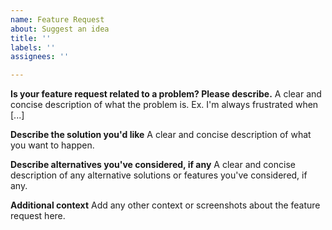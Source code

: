 ```yaml
---
name: Feature Request
about: Suggest an idea
title: ''
labels: ''
assignees: ''

---
```


**Is your feature request related to a problem? Please describe.**
A clear and concise description of what the problem is. Ex. I'm always frustrated when [...]

**Describe the solution you'd like**
A clear and concise description of what you want to happen.

**Describe alternatives you've considered, if any**
A clear and concise description of any alternative solutions or features you've considered, if any.

**Additional context**
Add any other context or screenshots about the feature request here.
